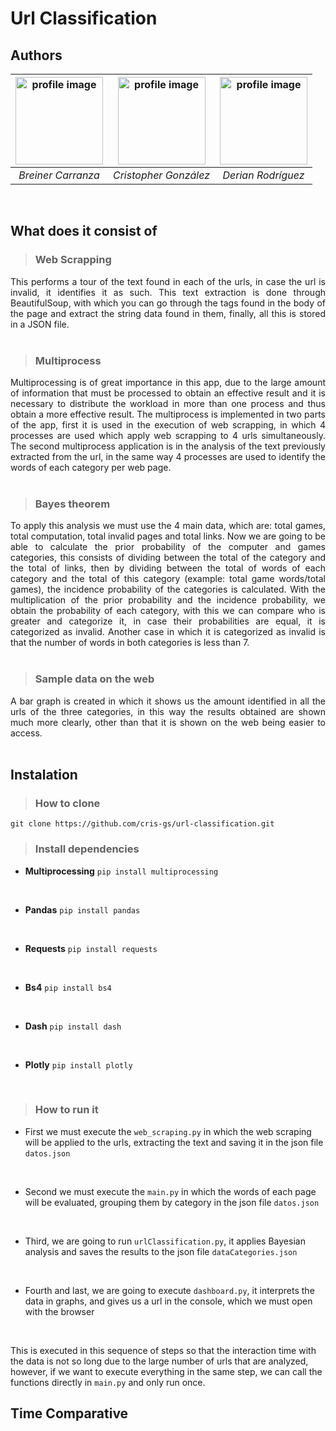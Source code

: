 # Url Classification

## Authors

| <img src="https://avatars.githubusercontent.com/u/61507252?v=4" alt="profile image" width="140px"> | <img src="https://avatars.githubusercontent.com/u/61550370?v=4" alt="profile image" width="140px" />  |  <img src="https://avatars.githubusercontent.com/u/59376626?v=4" alt="profile image" width="140px" />  |
| :------------: | :------------: |:------------: |
|  *Breiner Carranza* | *Cristopher González*  | *Derian Rodríguez*  | 

<br/>

## What does it consist of

> ### Web Scrapping
<div style="text-align: justify">
This performs a tour of the text found in each of the urls, in case the url is invalid, it identifies it as such. This text extraction is done through BeautifulSoup, with which you can go through the tags found in the body of the page and extract the string data found in them, finally, all this is stored in a JSON file.
</div>
<br/>

> ### Multiprocess
<div style="text-align: justify">
Multiprocessing is of great importance in this app, due to the large amount of information that must be processed to obtain an effective result and it is necessary to distribute the workload in more than one process and thus obtain a more effective result. The multiprocess is implemented in two parts of the app, first it is used in the execution of web scrapping, in which 4 processes are used which apply web scrapping to 4 urls simultaneously. The second multiprocess application is in the analysis of the text previously extracted from the url, in the same way 4 processes are used to identify the words of each category per web page.
</div>
<br/>

> ### Bayes theorem
<div style="text-align: justify">
To apply this analysis we must use the 4 main data, which are: total games, total computation, total invalid pages and total links. Now we are going to be able to calculate the prior probability of the computer and games categories, this consists of dividing between the total of the category and the total of links, then by dividing between the total of words of each category and the total of this category (example: total game words/total games), the incidence probability of the categories is calculated. With the multiplication of the prior probability and the incidence probability, we obtain the probability of each category, with this we can compare who is greater and categorize it, in case their probabilities are equal, it is categorized as invalid. Another case in which it is categorized as invalid is that the number of words in both categories is less than 7.
</div>
<br/>

> ### Sample data on the web
<div style="text-align: justify">
A bar graph is created in which it shows us the amount identified in all the urls of the three categories, in this way the results obtained are shown much more clearly, other than that it is shown on the web being easier to access.
</div>
<br/>

## Instalation

> ### How to clone

`git clone https://github.com/cris-gs/url-classification.git`
<br/>

> ### Install dependencies
 
 - **Multiprocessing**
 `pip install multiprocessing` 
 <br/> 

 - **Pandas**
 `pip install pandas`
 <br/>

 - **Requests**
 `pip install requests`
 <br/>

 - **Bs4**
 `pip install bs4`
 <br/>

 - **Dash**
 `pip install dash`
 <br/>

 - **Plotly**
 `pip install plotly`
 <br/>

> ### How to run it

- First we must execute the `web_scraping.py` in which the web scraping will be applied to the urls, extracting the text and saving it in the json file `datos.json`
<br/>

- Second we must execute the `main.py` in which the words of each page will be evaluated, grouping them by category in the json file `datos.json`
<br/>

- Third, we are going to run `urlClassification.py`, it applies Bayesian analysis and saves the results to the json file `dataCategories.json`
<br/>

- Fourth and last, we are going to execute `dashboard.py`, it interprets the data in graphs, and gives us a url in the console, which we must open with the browser
<br/>

This is executed in this sequence of steps so that the interaction time with the data is not so long due to the large number of urls that are analyzed, however, if we want to execute everything in the same step, we can call the functions directly in `main.py` and only run once.
<br/>

## Time Comparative